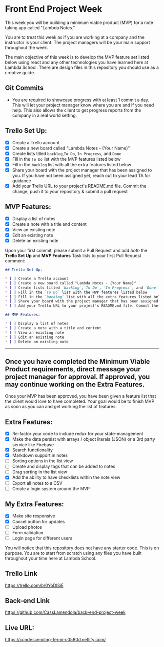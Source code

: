# Front End Project Week

This week you will be building a minimum viable product (MVP) for a note taking app called "Lambda Notes."

You are to treat this week as if you are working at a company and the instructor is your client. The project managers will be your main support throughout the week.

The main objective of this week is to develop the MVP feature set listed below using react and any other technologies you have learned here at Lambda School. There are design files in this repository you should use as a creative guide.

## Git Commits

* You are required to showcase progress with at least 1 commit a day. This will let your project manager know where you are and if you need help. This also allows the client to get progress reports from the company in a real world setting.

## Trello Set Up:

* [x] Create a Trello account
* [x] Create a new board called "Lambda Notes - {Your Name}"
* [x] Create lists titled `backlog`,`To Do`, `In Progress`, and `Done`
* [x] Fill in the `To Do` list with the MVP features listed below
* [x] Fill in the `backlog` list with all the extra features listed below
* [x] Share your board with the project manager that has been assigned to you. If you have not been assigned yet, reach out to your lead TA for guidance
* [x] Add your Trello URL to your project's README.md file. Commit the change, push it to your repository & submit a pull request

## MVP Features:

* [x] Display a list of notes
* [x] Create a note with a title and content
* [x] View an existing note
* [x] Edit an existing note
* [x] Delete an existing note

Upon your first commit, please submit a Pull Request and add _both_ the **Trello Set Up** and **MVP Features** Task lists to your first Pull Request comment:

```markdown
## Trello Set Up:

* [ ] Create a Trello account
* [ ] Create a new board called "Lambda Notes - {Your Name}"
* [ ] Create lists titled `backlog`,`To Do`, `In Progress`, and `Done`
* [ ] Fill in the `To Do` list with the MVP features listed below
* [ ] Fill in the `backlog` list with all the extra features listed below
* [ ] Share your board with the project manager that has been assigned to you. If you have not been assigned yet, reach out to your lead TA for guidance
* [ ] Add your Trello URL to your project's README.md file. Commit the change, push it to your repository & submit a pull request

## MVP Features:

* [ ] Display a list of notes
* [ ] Create a note with a title and content
* [ ] View an existing note
* [ ] Edit an existing note
* [ ] Delete an existing note
```

---

## Once you have completed the Minimum Viable Product requirements, direct message your project manager for approval. If approved, you may continue working on the Extra Features.

Once your MVP has been approved, you have been given a feature list that the client would love to have completed. Your goal would be to finish MVP as soon as you can and get working the list of features.

## Extra Features:

* [x] Re-factor your code to include redux for your state-management
* [x] Make the data persist with arrays / object literals (JSON) or a 3rd party service like Firebase
* [x] Search functionality
* [x] Markdown support in notes
* [ ] Sorting options in the list view
* [ ] Create and display tags that can be added to notes
* [ ] Drag sorting in the list view
* [x] Add the ability to have checklists within the note view
* [ ] Export all notes to a CSV
* [ ] Create a login system around the MVP

## My Extra Features:
* [x] Make site responsive
* [x] Cancel button for updates
* [ ] Upload photos
* [ ] Form validation
* [ ] Login page for different users

You will notice that this repository does not have any starter code. This is on purpose. You are to start from scratch using any files you have built throughout your time here at Lambda School.

## Trello Link

https://trello.com/b/0YoDlSjE

## Back-end Link

https://github.com/CassLamendola/back-end-project-week

## Live URL:

https://condescending-fermi-c0580d.netlify.com/